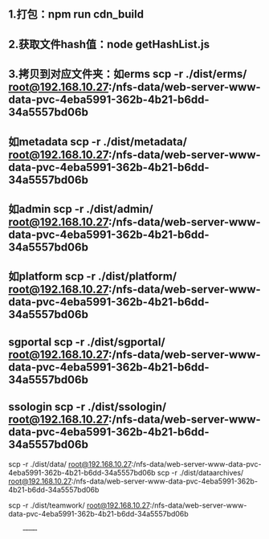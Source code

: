 ## 1.打包：npm run cdn_build
## 2.获取文件hash值：node getHashList.js
## 3.拷贝到对应文件夹：如erms scp -r ./dist/erms/ root@192.168.10.27:/nfs-data/web-server-www-data-pvc-4eba5991-362b-4b21-b6dd-34a5557bd06b
##                  如metadata scp -r ./dist/metadata/ root@192.168.10.27:/nfs-data/web-server-www-data-pvc-4eba5991-362b-4b21-b6dd-34a5557bd06b
##                  如admin scp -r ./dist/admin/ root@192.168.10.27:/nfs-data/web-server-www-data-pvc-4eba5991-362b-4b21-b6dd-34a5557bd06b
##                 如platform scp -r ./dist/platform/ root@192.168.10.27:/nfs-data/web-server-www-data-pvc-4eba5991-362b-4b21-b6dd-34a5557bd06b
##                 sgportal scp -r ./dist/sgportal/ root@192.168.10.27:/nfs-data/web-server-www-data-pvc-4eba5991-362b-4b21-b6dd-34a5557bd06b

##           ssologin scp -r ./dist/ssologin/ root@192.168.10.27:/nfs-data/web-server-www-data-pvc-4eba5991-362b-4b21-b6dd-34a5557bd06b
scp -r ./dist/data/ root@192.168.10.27:/nfs-data/web-server-www-data-pvc-4eba5991-362b-4b21-b6dd-34a5557bd06b
scp -r ./dist/dataarchives/ root@192.168.10.27:/nfs-data/web-server-www-data-pvc-4eba5991-362b-4b21-b6dd-34a5557bd06b

scp -r ./dist/teamwork/ root@192.168.10.27:/nfs-data/web-server-www-data-pvc-4eba5991-362b-4b21-b6dd-34a5557bd06b


        …………